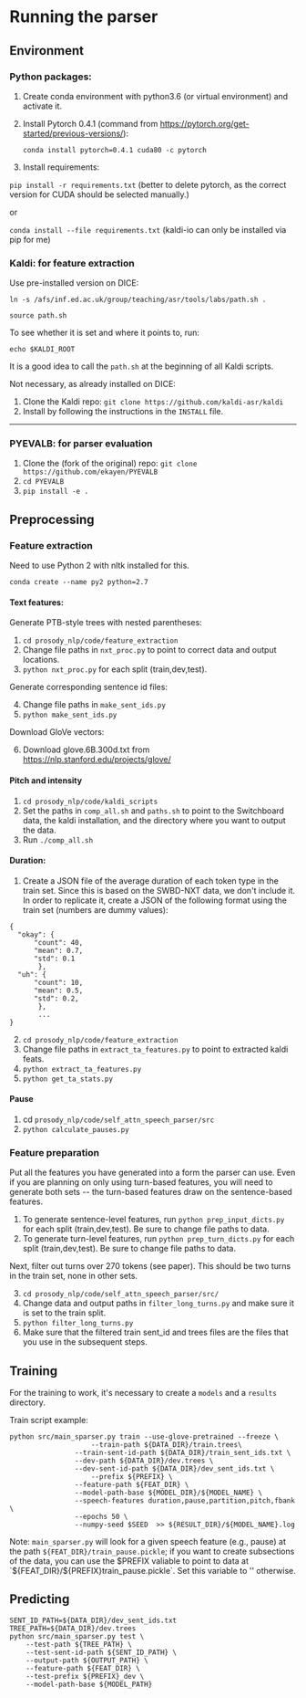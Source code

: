 # Running the parser

## Environment

### Python packages:

1. Create conda environment with python3.6 (or virtual environment) and activate it.
2. Install Pytorch 0.4.1 (command from https://pytorch.org/get-started/previous-versions/):
	
	`conda install pytorch=0.4.1 cuda80 -c pytorch`

3. Install requirements:

`pip install -r requirements.txt` (better to delete pytorch, as the correct version for CUDA should be selected manually.)

or

`conda install --file requirements.txt` (kaldi-io can only be installed via pip for me)

### Kaldi: for feature extraction

Use pre-installed version on DICE:

`ln -s /afs/inf.ed.ac.uk/group/teaching/asr/tools/labs/path.sh .`

`source path.sh`

To see whether it is set and where it points to, run:

`echo $KALDI_ROOT`

It is a good idea to call the `path.sh` at the beginning of all Kaldi scripts.

Not necessary, as already installed on DICE:
1. Clone the Kaldi repo: `git clone https://github.com/kaldi-asr/kaldi`
2. Install by following the instructions in the `INSTALL` file.
------------------------

### PYEVALB: for parser evaluation

1. Clone the (fork of the original) repo: `git clone https://github.com/ekayen/PYEVALB`
2. `cd PYEVALB`
3. `pip install -e .`

## Preprocessing

### Feature extraction

Need to use Python 2 with nltk installed for this.

`conda create --name py2 python=2.7`

#### Text features:

Generate PTB-style trees with nested parentheses:

1. `cd prosody_nlp/code/feature_extraction`
2. Change file paths in `nxt_proc.py` to point to correct data and output locations.
3. `python nxt_proc.py` for each split (train,dev,test).

Generate corresponding sentence id files:

4. Change file paths in `make_sent_ids.py`
5. `python make_sent_ids.py`

Download GloVe vectors: 

6. Download glove.6B.300d.txt from https://nlp.stanford.edu/projects/glove/


#### Pitch and intensity

1. `cd prosody_nlp/code/kaldi_scripts`
2. Set the paths in `comp_all.sh` and `paths.sh` to point to the Switchboard data, the kaldi installation, and the directory where you want to output the data.
3. Run `./comp_all.sh`


#### Duration:

1. Create a JSON file of the average duration of each token type in the train set. Since this is based on the SWBD-NXT data, we don't include it. In order to replicate it, create a JSON of the following format using the train set (numbers are dummy values):

```
{
  "okay": {
      "count": 40,
      "mean": 0.7,	
      "std": 0.1
       },
  "uh": {
      "count": 10,
      "mean": 0.5,
      "std": 0.2,
       },
       ...
}						
```
2. `cd prosody_nlp/code/feature_extraction`
3. Change file paths in `extract_ta_features.py` to point to extracted kaldi feats.
4. `python extract_ta_features.py`
5. `python get_ta_stats.py`

#### Pause

1. cd `prosody_nlp/code/self_attn_speech_parser/src`
2. `python calculate_pauses.py`

### Feature preparation

Put all the features you have generated into a form the parser can use. Even if you are planning on only using turn-based features, you will need to generate both sets -- the turn-based features draw on the sentence-based features.

1. To generate sentence-level features, run `python prep_input_dicts.py` for each split (train,dev,test). Be sure to change file paths to data.
2. To generate turn-level features, run `python prep_turn_dicts.py` for each split (train,dev,test). Be sure to change file paths to data.

Next, filter out turns over 270 tokens (see paper). This should be two turns in the train set, none in other sets.

3. `cd prosody_nlp/code/self_attn_speech_parser/src/`
4. Change data and output paths in `filter_long_turns.py` and make sure it is set to the train split.
5. `python filter_long_turns.py`
6. Make sure that the filtered train sent_id and trees files are the files that you use in the subsequent steps.


## Training

For the training to work, it's necessary to create a `models` and a `results` directory.

Train script example:

```
python src/main_sparser.py train --use-glove-pretrained --freeze \
       			   	--train-path ${DATA_DIR}/train.trees\
			   	--train-sent-id-path ${DATA_DIR}/train_sent_ids.txt \
				--dev-path ${DATA_DIR}/dev.trees \
				--dev-sent-id-path ${DATA_DIR}/dev_sent_ids.txt \
			        --prefix ${PREFIX} \ 
				--feature-path ${FEAT_DIR} \
				--model-path-base ${MODEL_DIR}/${MODEL_NAME} \
				--speech-features duration,pause,partition,pitch,fbank \
				--epochs 50 \
				--numpy-seed $SEED  >> ${RESULT_DIR}/${MODEL_NAME}.log
```

Note: `main_sparser.py` will look for a given speech feature (e.g., pause) at the path `${FEAT_DIR}/train_pause.pickle`; if you want to create subsections of the data, you can use the $PREFIX valiable to point to data at `${FEAT_DIR}/${PREFIX}train_pause.pickle`. Set this variable to '' otherwise. 

## Predicting

```
SENT_ID_PATH=${DATA_DIR}/dev_sent_ids.txt
TREE_PATH=${DATA_DIR}/dev.trees
python src/main_sparser.py test \
    --test-path ${TREE_PATH} \
    --test-sent-id-path ${SENT_ID_PATH} \
    --output-path ${OUTPUT_PATH} \
    --feature-path ${FEAT_DIR} \
    --test-prefix ${PREFIX}_dev \
    --model-path-base ${MODEL_PATH} 

```
